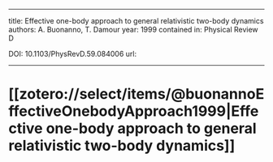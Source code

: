 
---
title: Effective one-body approach to general relativistic two-body dynamics
authors: A. Buonanno, T. Damour
year: 1999
contained in: Physical Review D

DOI: 10.1103/PhysRevD.59.084006
url: 

---
# [[zotero://select/items/@buonannoEffectiveOnebodyApproach1999|Effective one-body approach to general relativistic two-body dynamics]]

